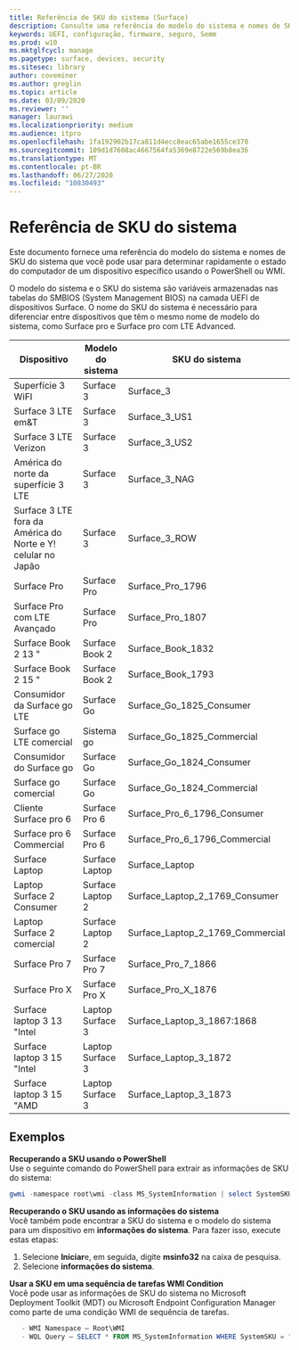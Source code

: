 ```yaml
---
title: Referência de SKU do sistema (Surface)
description: Consulte uma referência do modelo do sistema e nomes de SKU do sistema.
keywords: UEFI, configuração, firmware, seguro, Semm
ms.prod: w10
ms.mktglfcycl: manage
ms.pagetype: surface, devices, security
ms.sitesec: library
author: coveminer
ms.author: greglin
ms.topic: article
ms.date: 03/09/2020
ms.reviewer: ''
manager: laurawi
ms.localizationpriority: medium
ms.audience: itpro
ms.openlocfilehash: 1fa192902b17ca811d4ecc8eac65abe1655ce370
ms.sourcegitcommit: 109d1d7608ac4667564fa5369e8722e569b8ea36
ms.translationtype: MT
ms.contentlocale: pt-BR
ms.lasthandoff: 06/27/2020
ms.locfileid: "10830493"
---
```

# Referência de SKU do sistema

Este documento fornece uma referência do modelo do sistema e nomes de SKU do sistema que você pode usar para determinar rapidamente o estado do computador de um dispositivo específico usando o PowerShell ou WMI.

O modelo do sistema e o SKU do sistema são variáveis armazenadas nas tabelas do SMBIOS (System Management BIOS) na camada UEFI de dispositivos Surface. O nome do SKU do sistema é necessário para diferenciar entre dispositivos que têm o mesmo nome de modelo do sistema, como Surface pro e Surface pro com LTE Advanced. 

| Dispositivo   | Modelo do sistema | SKU do sistema       |
| ---------- | ----------- | -------------- |
| Superfície 3 WiFI                                               | Surface 3        | Surface_3                        |
| Surface 3 LTE em&T                                           | Surface 3        | Surface_3_US1                    |
| Surface 3 LTE Verizon                                        | Surface 3        | Surface_3_US2                    |
| América do norte da superfície 3 LTE                                  | Surface 3        | Surface_3_NAG                    |
| Surface 3 LTE fora da América do Norte e Y! celular no Japão | Surface 3        | Surface_3_ROW                    |
| Surface Pro                                                  | Surface Pro      | Surface_Pro_1796                 |
| Surface Pro com LTE Avançado                                | Surface Pro      | Surface_Pro_1807                 |
| Surface Book 2 13 "                                        | Surface Book 2   | Surface_Book_1832                |
| Surface Book 2 15 "                                        | Surface Book 2   | Surface_Book_1793                |
| Consumidor da Surface go LTE  | Surface Go | Surface_Go_1825_Consumer |
| Surface go LTE comercial | Sistema go | Surface_Go_1825_Commercial |
| Consumidor do Surface go                                          | Surface Go       | Surface_Go_1824_Consumer         |
| Surface go comercial                                        | Surface Go       | Surface_Go_1824_Commercial       |
| Cliente Surface pro 6                                       | Surface Pro 6    | Surface_Pro_6_1796_Consumer      |
| Surface pro 6 Commercial                                     | Surface Pro 6    | Surface_Pro_6_1796_Commercial    |
| Surface Laptop                                               | Surface Laptop   | Surface_Laptop                   |
| Laptop Surface 2 Consumer                                    | Surface Laptop 2 | Surface_Laptop_2_1769_Consumer   |
| Laptop Surface 2 comercial                                  | Surface Laptop 2 | Surface_Laptop_2_1769_Commercial |
| Surface Pro 7                 | Surface Pro 7    | Surface_Pro_7_1866         |
| Surface Pro X                 | Surface Pro X    | Surface_Pro_X_1876         |
| Surface laptop 3 13 "Intel | Laptop Surface 3 | Surface_Laptop_3_1867:1868 |
| Surface laptop 3 15 "Intel | Laptop Surface 3 | Surface_Laptop_3_1872      |
| Surface laptop 3 15 "AMD   | Laptop Surface 3 | Surface_Laptop_3_1873      | 

## Exemplos 

**Recuperando a SKU usando o PowerShell**  
Use o seguinte comando do PowerShell para extrair as informações de SKU do sistema:

 ``` powershell  
gwmi -namespace root\wmi -class MS_SystemInformation | select SystemSKU 
```

**Recuperando o SKU usando as informações do sistema**  
Você também pode encontrar a SKU do sistema e o modelo do sistema para um dispositivo em **informações do sistema**. Para fazer isso, execute estas etapas:

1. Selecione **Iniciar**e, em seguida, digite **msinfo32** na caixa de pesquisa.  
1. Selecione **informações do sistema**.

**Usar a SKU em uma sequência de tarefas WMI Condition**  
Você pode usar as informações de SKU do sistema no Microsoft Deployment Toolkit (MDT) ou Microsoft Endpoint Configuration Manager como parte de uma condição WMI de sequência de tarefas.

 ``` powershell  
    - WMI Namespace – Root\WMI
    - WQL Query – SELECT * FROM MS_SystemInformation WHERE SystemSKU = "Surface_Pro_1796"
 ``` 
